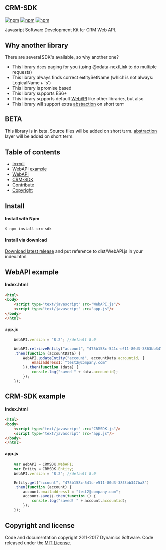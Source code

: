 
## CRM-SDK

[![npm](https://img.shields.io/npm/dm/crm-sdk.svg)](https://www.npmjs.com/package/crm-sdk)
[![npm](https://img.shields.io/npm/dt/crm-sdk.svg)](https://www.npmjs.com/package/crm-sdk)
[![npm](https://img.shields.io/npm/v/crm-sdk.svg)](https://www.npmjs.com/package/crm-sdk)


Javasript Software Development Kit for CRM Web API.

## Why another library
There are several SDK's available, so why another one?
* This library does paging for you (using @odata-nextLink to do multiple requests)
* This library always finds correct entitySetName (which is not always: LogicalName + 's')
* This library is promise based
* This library supports ES6+
* This library supports default [WebAPI](#webapi-example) like other libraries, but also
* This library will support extra [abstraction](#crm-sdk-example) on short term

## BETA

This library is in beta. Source files will be added on short term.
[abstraction](#crm-sdk-example) layer will be added on short term.

## Table of contents

- [Install](#install)
- [WebAPI example](#webapi-example)
- [WebAPI](./WebAPI.md)
- [CRM-SDK](#crm-sdk-example)
- [Contribute](./Contribute.md)
- [Copyright](#copyright-and-license)

## Install

#### Install with Npm
```sh
$ npm install crm-sdk
```

#### Install via download
[Download latest release](https://github.com/dys-solutions/crm-sdk/archive/0.1.0.zip) and put reference to dist/WebAPI.js in your index.html.

## WebAPI example
#### Index.html
```html
<html>
<body>
    <script type="text/javascript" src="WebAPI.js"/>
    <script type="text/javascript" src="app.js"/>
</body>
</html>
```

#### app.js
```javascript
    WebAPI.version = "8.2"; //default 8.0

    WebAPI.retrieveEntity("account", "475b158c-541c-e511-80d3-3863bb347ba8")
    .then(function (accountData) {
        WebAPI.updateEntity("account", accountData.accountid, {
            emailaddress1: "test2@company.com"
        }).then(function (data) {
            console.log("saved " + data.accountid);
        });
    });
```

## CRM-SDK example
#### Index.html
```html
<html>
<body>
    <script type="text/javascript" src="CRMSDK.js"/>
    <script type="text/javascript" src="app.js"/>
</body>
</html>
```

#### app.js
```javascript
    var WebAPI = CRMSDK.WebAPI;
    var Entity = CRMSDK.Entity;
    WebAPI.version = "8.2"; //default 8.0

    Entity.get("account", "475b158c-541c-e511-80d3-3863bb347ba8")
    .then(function (account) {
        account.emailaddress1 = "test2@company.com";
        account.save().then(function () {
            console.log("saved! " + account.accountid);
        });
    });
```

## Copyright and license

Code and documentation copyright 2011-2017 Dynamics Software. Code released under the [MIT License](https://github.com/dys-solutions/crm-sdk/blob/master/LICENSE).
